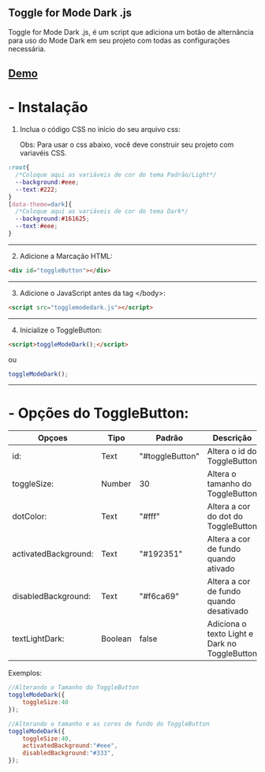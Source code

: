 ## Toggle for Mode Dark .js

 Toggle for Mode Dark .js, é um script que adiciona um botão de alternância para uso do Mode Dark em seu projeto com todas as configurações necessária.

<a href="https://andremalveira.github.io/toggleModeDark/" target="_blank"> Demo</a>
------------

# - Instalação

1. Inclua o código CSS no início do seu arquivo css:

   Obs: Para usar o css abaixo, você deve construir seu projeto com variavéis CSS.

```css
:root{
  /*Coloque aqui as variáveis de cor do tema Padrão/Light*/
  --background:#eee;
  --text:#222;
}
[data-theme=dark]{
  /*Coloque aqui as variáveis de cor do tema Dark*/
  --background:#161625;
  --text:#eee;
}
```
------------
2. Adicione a Marcação HTML:

```html
<div id="toggleButton"></div>
```
------------
 3. Adicione o JavaScript antes da tag  <<span>/body></span>:

```html
<script src="togglemodedark.js"></script>     
```
------------

4. Inicialize o ToggleButton:


```html
<script>toggleModeDark();</script>
```

ou

```javascript
toggleModeDark();
```

------------

# - Opções do ToggleButton:

|  Opçoes | Tipo  | Padrão  | Descrição  |
| ------------ | ------------ | ------------ | ------------ |
|  id: | Text  | "#toggleButton"  | Altera o id do ToggleButton  |
|  toggleSize: | Number  | 30  | Altera o tamanho do ToggleButton  |
| dotColor:  |  Text | "#fff"  | Altera a cor do dot do ToggleButton  |
| activatedBackground:  |  Text | "#192351"  | Altera a cor de fundo quando ativado  |
|  disabledBackground: | Text  | "#f6ca69"  |  Altera a cor de fundo quando desativado |
|  textLightDark: | Boolean  | false  |  Adiciona o texto Light e Dark no ToggleButton |


Exemplos:

```javascript
//Alterando o Tamanho do ToggleButton
toggleModeDark({
	toggleSize:40
});

//Alterando o tamanho e as cores de fundo do ToggleButton
toggleModeDark({
	toggleSize:40,
	activatedBackground:"#eee",
	disabledBackground:"#333",
});
```